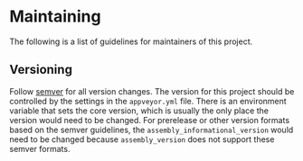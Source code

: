 # Maintaining
The following is a list of guidelines for maintainers of this project.

## Versioning
Follow [semver](http://semver.org) for all version changes. The version for this
project should be controlled by the settings in the ```appveyor.yml``` file. There
is an environment variable that sets the core version, which is usually the only
place the version would need to be changed. For prerelease or other version
formats based on the semver guidelines, the ```assembly_informational_version```
would need to be changed because ```assembly_version``` does not support these
semver formats.
